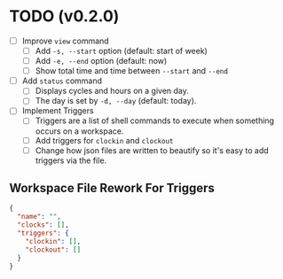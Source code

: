 # TODO (v0.2.0)
- [ ] Improve `view` command
  - [ ] Add `-s, --start` option (default: start of week)
  - [ ] Add `-e, --end` option (default: now)
  - [ ] Show total time and time between `--start` and `--end`
- [ ] Add `status` command
  - [ ] Displays cycles and hours on a given day.
  - [ ] The day is set by `-d, --day` (default: today).
- [ ] Implement Triggers
  - [ ] Triggers are a list of shell commands to execute when something occurs on a workspace.
  - [ ] Add triggers for `clockin` and `clockout`
  - [ ] Change how json files are written to beautify so it's easy to add triggers via the file.

## Workspace File Rework For Triggers
```json
{
  "name": "",
  "clocks": [],
  "triggers": {
    "clockin": [],
    "clockout": []
  }
}
```